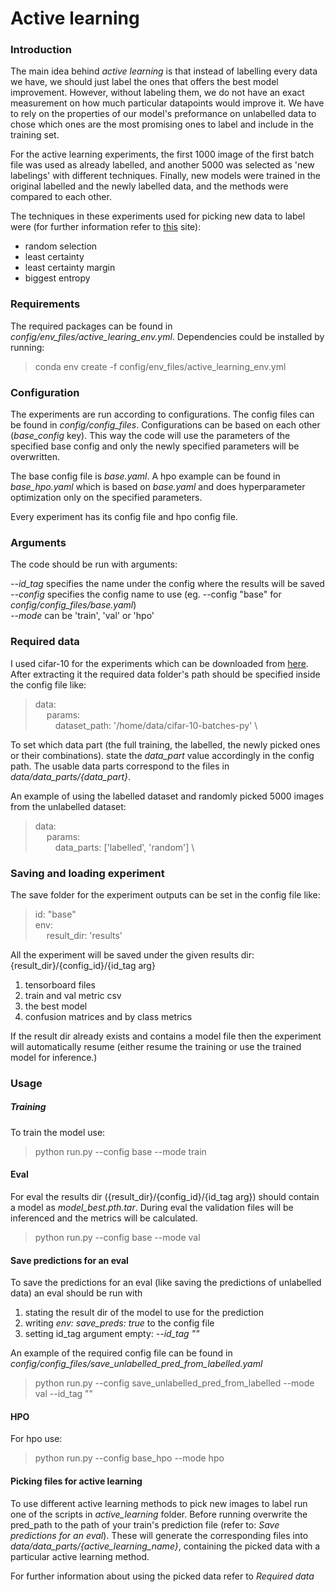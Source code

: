 # Active learning

### Introduction
The main idea behind *active learning* is that instead of labelling every data we have, 
we should just label the ones that offers the best model improvement. 
However, without labeling them, we do not have an exact measurement on how much particular 
datapoints would improve it. We have to rely on the properties of our model's 
preformance on unlabelled data to chose which ones are the most promising ones to 
label and include in the training set.

For the active learning experiments, the first 1000 image of the first batch file was used as 
already labelled, and another 5000 was selected as 'new labelings' with different techniques. 
Finally, new models were trained in the original labelled and the newly labelled data, 
and the methods were compared to each other.

The techniques in these experiments used for picking new data to label were 
(for further information refer to [this](https://towardsdatascience.com/active-learning-say-yeah-7598767806b2)
 site):
- random selection
- least certainty
- least certainty margin
- biggest entropy

### Requirements
The required packages can be found in *config/env_files/active_learing_env.yml*. 
Dependencies could be installed by running:
> conda env create -f config/env_files/active_learning_env.yml

### Configuration
The experiments are run according to configurations. The config files can be found in 
*config/config_files*.
Configurations can be based on each other (*base_config* key). This way the code will use the parameters of the specified 
base config and only the newly specified parameters will be overwritten.
 
The base config file is *base.yaml*. A hpo example can be found in *base_hpo.yaml*
which is based on *base.yaml* and does hyperparameter optimization only on the specified parameters.

Every experiment has its config file and hpo config file. 

### Arguments
The code should be run with arguments: 

*--id_tag* specifies the name under the config where the results will be saved \
*--config* specifies the config name to use (eg. --config "base" for *config/config_files/base.yaml*)\
*--mode* can be 'train', 'val' or 'hpo' 

### Required data
I used cifar-10 for the experiments which can be downloaded from 
[here](https://www.cs.toronto.edu/~kriz/cifar.html). 
After extracting it the required data folder's path should be specified inside the config file like:
> data: \
  &emsp; params: \
  &emsp;&emsp; dataset_path: '/home/data/cifar-10-batches-py' \

To set which data part (the full training, the labelled, the newly picked ones or their combinations).
state the *data_part* value accordingly in the config path. The usable data parts correspond to the files in
*data/data_parts/{data_part}*.

An example of using the labelled dataset and randomly picked 5000 images from the unlabelled dataset:
> data: \
&emsp; params: \
&emsp;&emsp; data_parts: ['labelled', 'random'] \

### Saving and loading experiment
The save folder for the experiment outputs can be set in the config file like:
> id: "base"\
  env: \
  &emsp; result_dir: 'results'

All the experiment will be saved under the given results dir: {result_dir}/{config_id}/{id_tag arg}
1. tensorboard files
2. train and val metric csv
3. the best model
4. confusion matrices and by class metrics

If the result dir already exists and contains a model file then the experiment will automatically resume
(either resume the training or use the trained model for inference.)

### Usage
##### Training
To train the model use:
> python run.py --config base --mode train

#### Eval
For eval the  results dir ({result_dir}/{config_id}/{id_tag arg}) should contain a model as 
*model_best.pth.tar*. During eval the validation files will be inferenced and the metrics will be calculated.
> python run.py --config base --mode val

#### Save predictions for an eval
To save the predictions for an eval (like saving the predictions of unlabelled data)
an eval should be run with 
1. stating the result dir of the model to use for the prediction 
2. writing *env: save_preds: true* to the config file
3. setting id_tag argument empty: *--id_tag ""*

An example of the required config file can be found in *config/config_files/save_unlabelled_pred_from_labelled.yaml*
> python run.py --config save_unlabelled_pred_from_labelled --mode val --id_tag ""

#### HPO
For hpo use:
> python run.py --config base_hpo --mode hpo

#### Picking files for active learning
To use different active learning methods to pick new images to label run one of the scripts in *active_learning* 
folder. Before running overwrite the pred_path to the path of your train's prediction file 
(refer to:  *Save predictions for an eval*).
These will generate the corresponding files into *data/data_parts/{active_learning_name}*, containing the picked data with a particular active
learning method.

For further information about using the picked data refer to *Required data* 
